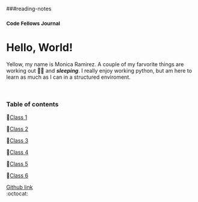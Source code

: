 ###reading-notes
### <sup> Code Fellows Journal</sup>
# Hello, World!

                                                      
Yellow, my name is Monica Ramirez. A couple of my farvorite things are working out :weight_lifting_woman: and **_sleeping_**.  I really enjoy working python, but am here to learn as much as I can in a structured enviroment. 

   &nbsp;
   
### Table of contents

📓[Class 1](class1notes.md)

📓[Class 2](class2notes.md)

📓[Class 3](class3notes.md)

📓[Class 4](class4notes.md)

📓[Class 5](class5notes.md)

📓[Class 6](class6notes.md)

  
[Github link](https://github.com/mramirez92)	
  :octocat: